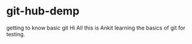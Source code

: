 # git-hub-demp
getting to know basic git 
Hi All this is Ankit learning the basics of git for testing.
